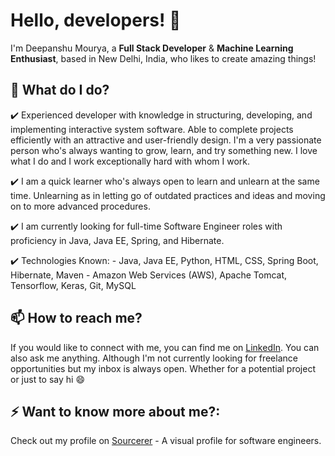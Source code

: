 # Hello, developers! 👋

I'm Deepanshu Mourya, a **Full Stack Developer** & **Machine Learning Enthusiast**, based in New Delhi, India, who likes to create amazing things!

## 🔭 What do I do?
  ✔️ Experienced developer with knowledge in structuring, developing, and implementing interactive system software. Able to complete projects efficiently with an         attractive and user-friendly design. I'm a very passionate person who's always wanting to grow, learn, and try something new. I love what I do and I work           exceptionally hard with whom I work.

  ✔️ I am a quick learner who's always open to learn and unlearn at the same time. Unlearning as in letting go of outdated practices and ideas and moving on to more     advanced procedures.

  ✔️ I am currently looking for full-time Software Engineer roles with proficiency in Java, Java EE, Spring, and Hibernate.

  ✔️ Technologies Known:
    - Java, Java EE, Python, HTML, CSS, Spring Boot, Hibernate, Maven
    - Amazon Web Services (AWS), Apache Tomcat, Tensorflow, Keras, Git, MySQL

## 📫 How to reach me?
If you would like to connect with me, you can find me on [LinkedIn](https://www.linkedin.com/in/thedeepanshumourya/). You can also ask me anything. Although I'm not currently looking for freelance opportunities but my inbox is always open. Whether for a potential project or just to say hi 😄

## ⚡ Want to know more about me?:
Check out my profile on [Sourcerer](https://sourcerer.io/thedeepanshumourya) - A visual profile for software engineers.
